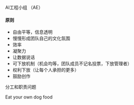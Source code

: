 AI工程小组   （AE）

#### 原则

* 自由平等，信息透明
* 慢慢形成团队自己的文化氛围
* 效率
* 凝聚力
* 让数据说话
* 可下放机制（机会均等，团队成员不记名投票，下放管理者）
* 权利下放（让每个人承担的更多）
* 鼓励创作



分工和职责问题



Eat your own dog food



